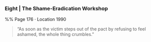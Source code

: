 ### Eight | The Shame-Eradication Workshop 
%% Page 176 · Location 1990 
> “As soon as the victim steps out of the pact by refusing to feel ashamed, the whole thing crumbles.”
